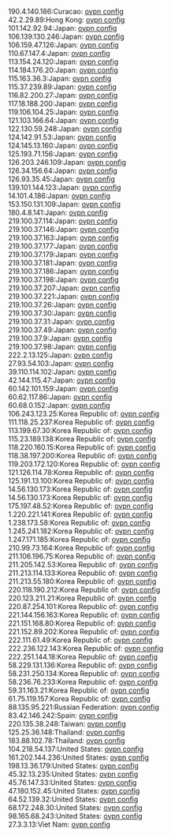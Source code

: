 190.4.140.186:Curacao: [ovpn config](vpn/190_4_140_186.ovpn)  
42.2.29.89:Hong Kong: [ovpn config](vpn/42_2_29_89.ovpn)  
101.142.92.94:Japan: [ovpn config](vpn/101_142_92_94.ovpn)  
106.139.130.246:Japan: [ovpn config](vpn/106_139_130_246.ovpn)  
106.159.47.126:Japan: [ovpn config](vpn/106_159_47_126.ovpn)  
110.67.147.4:Japan: [ovpn config](vpn/110_67_147_4.ovpn)  
113.154.24.120:Japan: [ovpn config](vpn/113_154_24_120.ovpn)  
114.184.176.20:Japan: [ovpn config](vpn/114_184_176_20.ovpn)  
115.163.36.3:Japan: [ovpn config](vpn/115_163_36_3.ovpn)  
115.37.239.89:Japan: [ovpn config](vpn/115_37_239_89.ovpn)  
116.82.200.27:Japan: [ovpn config](vpn/116_82_200_27.ovpn)  
117.18.188.200:Japan: [ovpn config](vpn/117_18_188_200.ovpn)  
119.106.104.25:Japan: [ovpn config](vpn/119_106_104_25.ovpn)  
121.103.166.64:Japan: [ovpn config](vpn/121_103_166_64.ovpn)  
122.130.59.248:Japan: [ovpn config](vpn/122_130_59_248.ovpn)  
124.142.91.53:Japan: [ovpn config](vpn/124_142_91_53.ovpn)  
124.145.13.160:Japan: [ovpn config](vpn/124_145_13_160.ovpn)  
125.193.71.156:Japan: [ovpn config](vpn/125_193_71_156.ovpn)  
126.203.246.109:Japan: [ovpn config](vpn/126_203_246_109.ovpn)  
126.34.156.64:Japan: [ovpn config](vpn/126_34_156_64.ovpn)  
126.93.35.45:Japan: [ovpn config](vpn/126_93_35_45.ovpn)  
139.101.144.123:Japan: [ovpn config](vpn/139_101_144_123.ovpn)  
14.101.4.186:Japan: [ovpn config](vpn/14_101_4_186.ovpn)  
153.150.131.109:Japan: [ovpn config](vpn/153_150_131_109.ovpn)  
180.4.8.141:Japan: [ovpn config](vpn/180_4_8_141.ovpn)  
219.100.37.114:Japan: [ovpn config](vpn/219_100_37_114.ovpn)  
219.100.37.146:Japan: [ovpn config](vpn/219_100_37_146.ovpn)  
219.100.37.163:Japan: [ovpn config](vpn/219_100_37_163.ovpn)  
219.100.37.177:Japan: [ovpn config](vpn/219_100_37_177.ovpn)  
219.100.37.179:Japan: [ovpn config](vpn/219_100_37_179.ovpn)  
219.100.37.181:Japan: [ovpn config](vpn/219_100_37_181.ovpn)  
219.100.37.186:Japan: [ovpn config](vpn/219_100_37_186.ovpn)  
219.100.37.198:Japan: [ovpn config](vpn/219_100_37_198.ovpn)  
219.100.37.207:Japan: [ovpn config](vpn/219_100_37_207.ovpn)  
219.100.37.221:Japan: [ovpn config](vpn/219_100_37_221.ovpn)  
219.100.37.26:Japan: [ovpn config](vpn/219_100_37_26.ovpn)  
219.100.37.30:Japan: [ovpn config](vpn/219_100_37_30.ovpn)  
219.100.37.31:Japan: [ovpn config](vpn/219_100_37_31.ovpn)  
219.100.37.49:Japan: [ovpn config](vpn/219_100_37_49.ovpn)  
219.100.37.9:Japan: [ovpn config](vpn/219_100_37_9.ovpn)  
219.100.37.98:Japan: [ovpn config](vpn/219_100_37_98.ovpn)  
222.2.13.125:Japan: [ovpn config](vpn/222_2_13_125.ovpn)  
27.93.54.103:Japan: [ovpn config](vpn/27_93_54_103.ovpn)  
39.110.114.102:Japan: [ovpn config](vpn/39_110_114_102.ovpn)  
42.144.115.47:Japan: [ovpn config](vpn/42_144_115_47.ovpn)  
60.142.101.159:Japan: [ovpn config](vpn/60_142_101_159.ovpn)  
60.62.117.86:Japan: [ovpn config](vpn/60_62_117_86.ovpn)  
60.68.0.152:Japan: [ovpn config](vpn/60_68_0_152.ovpn)  
106.243.123.25:Korea Republic of: [ovpn config](vpn/106_243_123_25.ovpn)  
111.118.25.237:Korea Republic of: [ovpn config](vpn/111_118_25_237.ovpn)  
113.199.67.30:Korea Republic of: [ovpn config](vpn/113_199_67_30.ovpn)  
115.23.189.138:Korea Republic of: [ovpn config](vpn/115_23_189_138.ovpn)  
118.220.160.15:Korea Republic of: [ovpn config](vpn/118_220_160_15.ovpn)  
118.38.197.200:Korea Republic of: [ovpn config](vpn/118_38_197_200.ovpn)  
119.203.172.120:Korea Republic of: [ovpn config](vpn/119_203_172_120.ovpn)  
121.126.114.78:Korea Republic of: [ovpn config](vpn/121_126_114_78.ovpn)  
125.191.13.100:Korea Republic of: [ovpn config](vpn/125_191_13_100.ovpn)  
14.56.130.173:Korea Republic of: [ovpn config](vpn/14_56_130_173.ovpn)  
14.56.130.173:Korea Republic of: [ovpn config](vpn/14_56_130_173.ovpn)  
175.197.48.52:Korea Republic of: [ovpn config](vpn/175_197_48_52.ovpn)  
1.220.221.141:Korea Republic of: [ovpn config](vpn/1_220_221_141.ovpn)  
1.238.173.58:Korea Republic of: [ovpn config](vpn/1_238_173_58.ovpn)  
1.245.241.182:Korea Republic of: [ovpn config](vpn/1_245_241_182.ovpn)  
1.247.171.185:Korea Republic of: [ovpn config](vpn/1_247_171_185.ovpn)  
210.99.73.164:Korea Republic of: [ovpn config](vpn/210_99_73_164.ovpn)  
211.106.196.75:Korea Republic of: [ovpn config](vpn/211_106_196_75.ovpn)  
211.205.142.53:Korea Republic of: [ovpn config](vpn/211_205_142_53.ovpn)  
211.213.114.133:Korea Republic of: [ovpn config](vpn/211_213_114_133.ovpn)  
211.213.55.180:Korea Republic of: [ovpn config](vpn/211_213_55_180.ovpn)  
220.118.190.212:Korea Republic of: [ovpn config](vpn/220_118_190_212.ovpn)  
220.123.211.21:Korea Republic of: [ovpn config](vpn/220_123_211_21.ovpn)  
220.87.254.101:Korea Republic of: [ovpn config](vpn/220_87_254_101.ovpn)  
221.144.156.163:Korea Republic of: [ovpn config](vpn/221_144_156_163.ovpn)  
221.151.168.80:Korea Republic of: [ovpn config](vpn/221_151_168_80.ovpn)  
221.152.89.202:Korea Republic of: [ovpn config](vpn/221_152_89_202.ovpn)  
222.111.61.49:Korea Republic of: [ovpn config](vpn/222_111_61_49.ovpn)  
222.236.122.143:Korea Republic of: [ovpn config](vpn/222_236_122_143.ovpn)  
222.251.144.18:Korea Republic of: [ovpn config](vpn/222_251_144_18.ovpn)  
58.229.131.136:Korea Republic of: [ovpn config](vpn/58_229_131_136.ovpn)  
58.231.250.134:Korea Republic of: [ovpn config](vpn/58_231_250_134.ovpn)  
58.236.76.233:Korea Republic of: [ovpn config](vpn/58_236_76_233.ovpn)  
59.31.163.21:Korea Republic of: [ovpn config](vpn/59_31_163_21.ovpn)  
61.75.119.157:Korea Republic of: [ovpn config](vpn/61_75_119_157.ovpn)  
88.135.95.221:Russian Federation: [ovpn config](vpn/88_135_95_221.ovpn)  
83.42.146.242:Spain: [ovpn config](vpn/83_42_146_242.ovpn)  
220.135.38.248:Taiwan: [ovpn config](vpn/220_135_38_248.ovpn)  
125.25.36.148:Thailand: [ovpn config](vpn/125_25_36_148.ovpn)  
183.88.102.78:Thailand: [ovpn config](vpn/183_88_102_78.ovpn)  
104.218.54.137:United States: [ovpn config](vpn/104_218_54_137.ovpn)  
161.202.144.236:United States: [ovpn config](vpn/161_202_144_236.ovpn)  
198.13.36.179:United States: [ovpn config](vpn/198_13_36_179.ovpn)  
45.32.13.235:United States: [ovpn config](vpn/45_32_13_235.ovpn)  
45.76.147.33:United States: [ovpn config](vpn/45_76_147_33.ovpn)  
47.180.152.45:United States: [ovpn config](vpn/47_180_152_45.ovpn)  
64.52.139.32:United States: [ovpn config](vpn/64_52_139_32.ovpn)  
68.172.248.30:United States: [ovpn config](vpn/68_172_248_30.ovpn)  
98.165.68.243:United States: [ovpn config](vpn/98_165_68_243.ovpn)  
27.3.3.13:Viet Nam: [ovpn config](vpn/27_3_3_13.ovpn)  
